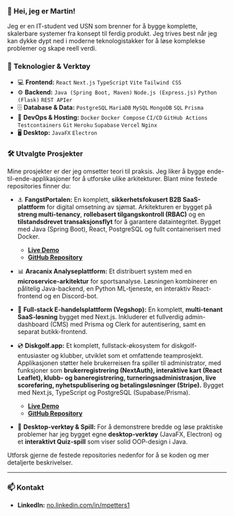 ### 👋 Hei, jeg er Martin!

Jeg er en IT-student ved USN som brenner for å bygge komplette, skalerbare systemer fra konsept til ferdig produkt. Jeg trives best når jeg kan dykke dypt ned i moderne teknologistakker for å løse komplekse problemer og skape reell verdi.

### 🚀 Teknologier & Verktøy

*   💻 **Frontend:** `React` `Next.js` `TypeScript` `Vite` `Tailwind CSS`
*   ⚙️ **Backend:** `Java (Spring Boot, Maven)` `Node.js (Express.js)` `Python (Flask)` `REST APIer`
*   🗄️ **Database & Data:** `PostgreSQL` `MariaDB` `MySQL` `MongoDB` `SQL` `Prisma`
*   🚀 **DevOps & Hosting:** `Docker` `Docker Compose` `CI/CD` `GitHub Actions` `Testcontainers` `Git` `Heroku` `Supabase` `Vercel` `Nginx`
*   🖥️ **Desktop:** `JavaFX` `Electron`

### 🛠️ Utvalgte Prosjekter

Mine prosjekter er der jeg omsetter teori til praksis. Jeg liker å bygge ende-til-ende-applikasjoner for å utforske ulike arkitekturer. Blant mine festede repositories finner du:

*   ⚓ **FangstPortalen:** En komplett, **sikkerhetsfokusert B2B SaaS-plattform** for digital omsetning av sjømat. Arkitekturen er bygget på **streng multi-tenancy**, **rollebasert tilgangskontroll (RBAC)** og en **tilstandsdrevet transaksjonsflyt** for å garantere dataintegritet. Bygget med Java (Spring Boot), React, PostgreSQL og fullt containerisert med Docker.
    *   **[Live Demo](https://www.fangstportalen.no)**
    *   **[GitHub Repository](https://github.com/martingit2/FangstPortalen)**

*   📊 **Aracanix Analyseplattform:** Et distribuert system med en **microservice-arkitektur** for sportsanalyse. Løsningen kombinerer en pålitelig Java-backend, en Python ML-tjeneste, en interaktiv React-frontend og en Discord-bot.

*   🛒 **Full-stack E-handelsplattform (Vegshop):** En komplett, **multi-tenant SaaS-løsning** bygget med Next.js. Inkluderer et fullverdig admin-dashboard (CMS) med Prisma og Clerk for autentisering, samt en separat butikk-frontend.

*   💿 **Diskgolf.app:** Et komplett, fullstack-økosystem for diskgolf-entusiaster og klubber, utviklet som et omfattende teamprosjekt. Applikasjonen støtter hele brukerreisen fra spiller til administrator, med funksjoner som **brukerregistrering (NextAuth), interaktive kart (React Leaflet), klubb- og baneregistrering, turneringsadministrasjon, live scoreføring, nyhetspublisering og betalingsløsninger (Stripe).** Bygget med Next.js, TypeScript og PostgreSQL (Supabase/Prisma).
    *   **[Live Demo](https://diskgolf.app/no)**
    *   **[GitHub Repository](https://github.com/martingit2/Diskgolf)**

*   🧩 **Desktop-verktøy & Spill:** For å demonstrere bredde og løse praktiske problemer har jeg bygget egne **desktop-verktøy** (JavaFX, Electron) og et **interaktivt Quiz-spill** som viser solid OOP-design i Java.

Utforsk gjerne de festede repositories nedenfor for å se koden og mer detaljerte beskrivelser.

---

### 📫 Kontakt

*   **LinkedIn:** [no.linkedin.com/in/mpetters1](https://no.linkedin.com/in/mpetters1)

